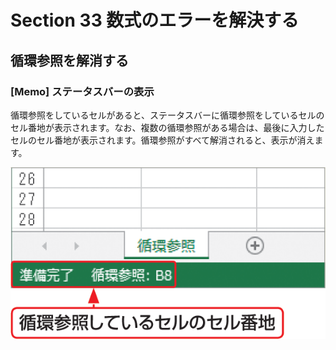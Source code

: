 # Section 33 数式のエラーを解決する

## 循環参照を解消する

### [Memo] ステータスバーの表示

循環参照をしているセルがあると、ステータスバーに循環参照をしているセルのセル番地が表示されます。なお、複数の循環参照がある場合は、最後に入力したセルのセル番地が表示されます。循環参照がすべて解消されると、表示が消えます。

![memo](004.png)

